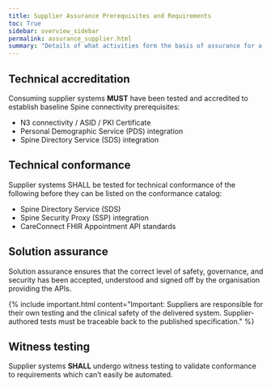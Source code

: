 ```yaml
---
title: Supplier Assurance Prerequisites and Requirements
toc: True
sidebar: overview_sidebar
permalink: assurance_supplier.html
summary: "Details of what activities form the basis of assurance for a supplier involved in developing and deploying a solution"
---
```


## Technical accreditation 
Consuming supplier systems **MUST** have been tested and accredited to establish baseline Spine connectivity prerequisites:
* N3 connectivity / ASID / PKI Certificate 
* Personal Demographic Service (PDS) integration 
* Spine Directory Service (SDS) integration 

## Technical conformance 
Supplier systems SHALL be tested for technical conformance of the following before they can be listed on the conformance catalog:
* Spine Directory Service (SDS)
* Spine Security Proxy (SSP) integration
* CareConnect FHIR Appointment API standards

## Solution assurance 
Solution assurance ensures that the correct level of safety, governance, and security has been accepted, understood and signed off by the organisation providing the APIs. 

 {% include important.html content="Important: Suppliers are responsible for their own testing and the clinical safety of the delivered system. Supplier-authored tests must be traceable back to the published specification." %}

## Witness testing 
Supplier systems **SHALL** undergo witness testing to validate conformance to requirements which can’t easily be automated. 
